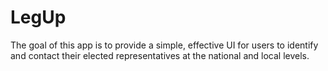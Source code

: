 # LegUp

The goal of this app is to provide a simple, effective UI for users to identify and contact their elected representatives at the national and local levels.

